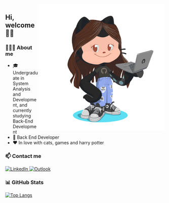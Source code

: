 <img src="https://github.com/mythalie/mythalie/blob/main/my-octocat.png" max-width="400px" width="400px" align="right"/>


## Hi, welcome 👋🏼
### 🦸🏻‍♀️ About me
- 🎓 Undergraduate in System Analysis and Development, and currently studying Back-End Development
- 🚀 Back End Developer
- ❤ In love with cats, games and harry potter

### 📫 Contact me
<a href="https://www.linkedin.com/in/mythalie-sandretti-da-cruz/">
    <img src="https://img.shields.io/badge/LinkedIn-0077B5?style=for-the-badge&logo=linkedin&logoColor=white" alt="LinkedIn"">
  </a> <a href="mailto:s.mythalie@hotmail.com"> <img src="https://img.shields.io/badge/Microsoft_Outlook-0078D4?style=for-the-badge&logo=microsoft-outlook&logoColor=white" alt="Outlook"></a>
  
### 📊 GitHub Stats
<!--[![Estatísticas](https://github-readme-stats.vercel.app/api?username=mythalie&include_all_commits=true&hide=issues&hide_rank=true&count_private=true&show_icons=true&hide_border=true&theme=radical)](https://github.com/mythalie/github-readme-stats)-->
[![Top Langs](https://github-readme-stats.vercel.app/api/top-langs/?username=mythalie&count_private=true&langs_count=6&hide=php&layout=compact&hide_border=true&theme=default)](https://github.com/mythalie/github-readme-stats)
